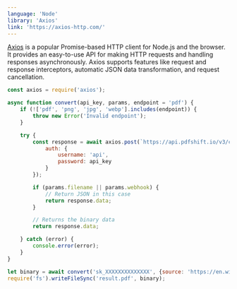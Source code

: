 ```yaml
---
language: 'Node'
library: 'Axios'
link: 'https://axios-http.com/'
---
```


[Axios](https://axios-http.com/) is a popular Promise-based HTTP client for Node.js and the browser. It provides an easy-to-use API for making HTTP requests and handling responses asynchronously. Axios supports features like request and response interceptors, automatic JSON data transformation, and request cancellation.

```javascript
const axios = require('axios');

async function convert(api_key, params, endpoint = 'pdf') {
    if (!['pdf', 'png', 'jpg', 'webp'].includes(endpoint)) {
        throw new Error('Invalid endpoint');
    }

    try {
        const response = await axios.post(`https://api.pdfshift.io/v3/convert/${endpoint}`, params, {
            auth: {
                username: 'api',
                password: api_key
            }
        });

        if (params.filename || params.webhook) {
            // Return JSON in this case
            return response.data;
        }

        // Returns the binary data
        return response.data;

    } catch (error) {
        console.error(error);
    }
}
```

```javascript
let binary = await convert('sk_XXXXXXXXXXXXXX', {source: 'https://en.wikipedia.org/wiki/REST'});
require('fs').writeFileSync('result.pdf', binary);
```
